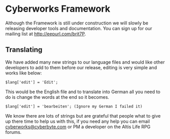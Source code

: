 # Cyberworks Framework
Although the Framework is still under construction we will slowly be releasing developer tools and documentation.
You can sign up for our mailing list at http://eepurl.com/brit7P.

## Translating
We have added many new strings to our language files and would like other developers to add to them before our release, editing is very simple and works like below:
    
    $lang['edit'] = 'Edit';
    
This would be the English file and to translate into German all you need to do is change the words at the end so it becomes.
    
    $lang['edit'] = 'bearbeiten'; (Ignore my German I failed it)
    
We know there are lots of strings but are grateful that people what to give up there time to help us with this, if you need any help you can email cyberworks@cyberbyte.com or PM a developer on the Altis Life RPG forums.
